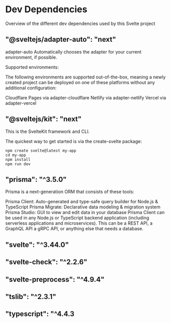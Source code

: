 # Dev Dependencies

Overview of the different dev dependencies used by this Svelte project

## "@sveltejs/adapter-auto": "next"

adapter-auto
Automatically chooses the adapter for your current environment, if possible.

Supported environments:

The following environments are supported out-of-the-box, meaning a newly created project can be deployed on one of these platforms without any additional configuration:

Cloudflare Pages via adapter-cloudflare
Netlify via adapter-netlify
Vercel via adapter-vercel

## "@sveltejs/kit": "next"

This is the SvelteKit framework and CLI.

The quickest way to get started is via the create-svelte package:

```
npm create svelte@latest my-app
cd my-app
npm install
npm run dev
```

## "prisma": "^3.5.0"

Prisma is a next-generation ORM that consists of these tools:

Prisma Client: Auto-generated and type-safe query builder for Node.js & TypeScript
Prisma Migrate: Declarative data modeling & migration system
Prisma Studio: GUI to view and edit data in your database
Prisma Client can be used in any Node.js or TypeScript backend application (including serverless applications and microservices). This can be a REST API, a GraphQL API a gRPC API, or anything else that needs a database.

## "svelte": "^3.44.0"

## "svelte-check": "^2.2.6"

## "svelte-preprocess": "^4.9.4"

## "tslib": "^2.3.1"

## "typescript": "^4.4.3
